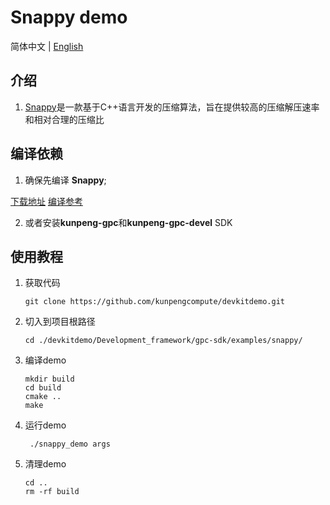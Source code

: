 # **Snappy demo**

简体中文 | [English](README_en.md)

## 介绍

1. [Snappy](https://github.com/kunpengcompute/snappy)是一款基于C++语言开发的压缩算法，旨在提供较高的压缩解压速率和相对合理的压缩比

## 编译依赖
1. 确保先编译 **Snappy**;

[下载地址](https://github.com/kunpengcompute/snappy)
[编译参考](https://github.com/kunpengcompute/snappy)

2. 或者安装**kunpeng-gpc**和**kunpeng-gpc-devel** SDK

## 使用教程

1. 获取代码

   ```shell
   git clone https://github.com/kunpengcompute/devkitdemo.git
   ```

2. 切入到项目根路径

   ```shell
   cd ./devkitdemo/Development_framework/gpc-sdk/examples/snappy/
   ```

3. 编译demo

   ```shell
   mkdir build
   cd build
   cmake ..
   make
   ```

4. 运行demo

   ```shell
    ./snappy_demo args
   ```

5. 清理demo

   ```shell
   cd ..
   rm -rf build
   ```

